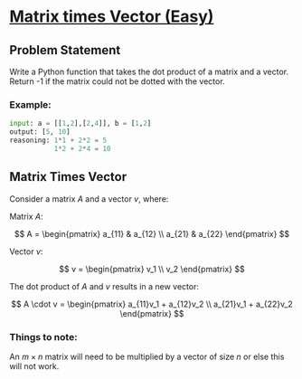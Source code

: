 # [Matrix times Vector (Easy)](https://www.deep-ml.com/problem/Matrix%20times%20Vector)

## Problem Statement

Write a Python function that takes the dot product of a matrix and a vector. Return -1 if the matrix could not be dotted with the vector.

### Example:

```python
input: a = [[1,2],[2,4]], b = [1,2]
output: [5, 10]
reasoning: 1*1 + 2*2 = 5
           1*2 + 2*4 = 10
```

## Matrix Times Vector

Consider a matrix $A$ and a vector $v$, where:

Matrix $A$:

$$
A = \begin{pmatrix}
a_{11} & a_{12} \\
a_{21} & a_{22}
\end{pmatrix}
$$

Vector $v$:

$$
v = \begin{pmatrix}
v_1 \\
v_2
\end{pmatrix}
$$

The dot product of $A$ and $v$ results in a new vector:

$$
A \cdot v = \begin{pmatrix}
a_{11}v_1 + a_{12}v_2 \\
a_{21}v_1 + a_{22}v_2
\end{pmatrix}
$$

### Things to note:
An $m \times n$ matrix will need to be multiplied by a vector of size $n$ or else this will not work.